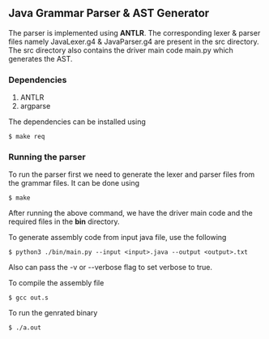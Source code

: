 ## Java Grammar Parser \& AST Generator  
The parser is implemented using **ANTLR**. The corresponding lexer \& parser files namely JavaLexer.g4 \& JavaParser.g4 are present in the src directory.  
The src directory also contains the driver main code main.py which generates the AST.  

### Dependencies
1. ANTLR
2. argparse

The dependencies can be installed using 

```
$ make req
```

### Running the parser

To run the parser first we need to generate the lexer and parser files from the grammar files. It can be done using

```
$ make 
```

After running the above command, we have the driver main code and the required files in the **bin** directory.  

To generate assembly code from input java file, use the following

```
$ python3 ./bin/main.py --input <input>.java --output <output>.txt
```

Also can pass the -v or --verbose flag to set verbose to true.

To compile the assembly file

```
$ gcc out.s
```

To run the genrated binary 

```
$ ./a.out
```
